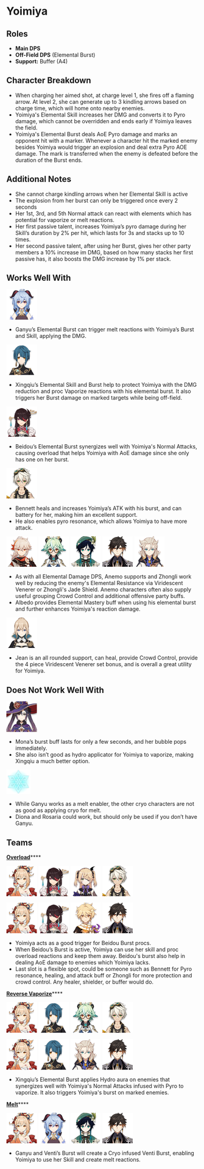 # Yoimiya

## Roles

* **Main DPS**
* **Off-Field DPS** \(Elemental Burst\)
* **Support:** Buffer \(A4\)

## Character Breakdown

* When charging her aimed shot, at charge level 1, she fires off a flaming arrow. At level 2, she can generate up to 3 kindling arrows based on charge time, which will home onto nearby enemies.
* Yoimiya's Elemental Skill increases her DMG and converts it to Pyro damage, which cannot be overridden and ends early if Yoimiya leaves the field.
* Yoimiya's Elemental Burst deals AoE Pyro damage and marks an opponent hit with a marker. Whenever a character hit the marked enemy besides Yoimiya would trigger an explosion and deal extra Pyro AOE damage. The mark is transferred when the enemy is defeated before the duration of the Burst ends.

## Additional Notes

* She cannot charge kindling arrows when her Elemental Skill is active
* The explosion from her burst can only be triggered once every 2 seconds
* Her 1st, 3rd, and 5th Normal attack can react with elements which has potential for vaporize or melt reactions.
* Her first passive talent, increases Yoimiya’s pyro damage during her Skill’s duration by 2% per hit, which lasts for 3s and stacks up to 10 times.
* Her second passive talent, after using her Burst, gives her other party members a 10% increase im DMG, based on how many stacks her first passive has, it also boosts the DMG increase by 1% per stack.

## Works Well With

![](../../.gitbook/assets/ui_avataricon_ganyu.png) 

* Ganyu’s Elemental Burst can trigger melt reactions with Yoimiya’s Burst and Skill, applying the DMG.

![](../../.gitbook/assets/ui_avataricon_xingqiu.png) 

* Xingqiu’s Elemental Skill and Burst help to protect Yoimiya with the DMG reduction and proc Vaporize reactions with his elemental burst. It also triggers her Burst damage on marked targets while being off-field.

![](../../.gitbook/assets/ui_avataricon_beidou.png) 

* Beidou’s Elemental Burst synergizes well with Yoimiya's Normal Attacks, causing overload that helps Yoimiya with AoE damage since she only has one on her burst.

![](../../.gitbook/assets/ui_avataricon_bennett.png) 

* Bennett heals and increases Yoimiya’s ATK with his burst, and can battery for her, making him an excellent support.
* He also enables pyro resonance, which allows Yoimiya to have more attack.

![](../../.gitbook/assets/ui_avataricon_kazuha.png) ![](../../.gitbook/assets/ui_avataricon_sucrose.png) ![](../../.gitbook/assets/ui_avataricon_venti.png) ![](../../.gitbook/assets/ui_avataricon_zhongli.png) ![](../../.gitbook/assets/ui_avataricon_albedo.png) 

* As with all Elemental Damage DPS, Anemo supports and Zhongli work well by reducing the enemy's Elemental Resistance via Viridescent Venerer or Zhongli's Jade Shield. Anemo characters often also supply useful grouping Crowd Control and additional offensive party buffs.
* Albedo provides Elemental Mastery buff when using his elemental burst and further enhances Yoimiya's reaction damage.

![](../../.gitbook/assets/ui_avataricon_jean.png) 

* Jean is an all rounded support, can heal, provide Crowd Control, provide the 4 piece Viridescent Venerer set bonus, and is overall a great utility for Yoimiya.

## Does Not Work Well With

![](../../.gitbook/assets/ui_avataricon_mona.png) 

* Mona’s burst buff lasts for only a few seconds, and her bubble pops immediately.
* She also isn’t good as hydro applicator for Yoimiya to vaporize, making Xingqiu a much better option.

![](../../.gitbook/assets/element_cryo.webp) 

* While Ganyu works as a melt enabler, the other cryo characters are not as good as applying cryo for melt.
* Diona and Rosaria could work, but should only be used if you don’t have Ganyu.

## Teams

[**Overload**](../../teams/overload.md)\*\*\*\*

![](../../.gitbook/assets/ui_avataricon_yoimiya.png) ![](../../.gitbook/assets/ui_avataricon_beidou.png) ![](../../.gitbook/assets/ui_avataricon_fischl.png) ![](../../.gitbook/assets/ui_avataricon_bennett.png) 

![](../../.gitbook/assets/ui_avataricon_yoimiya.png) ![](../../.gitbook/assets/ui_avataricon_beidou.png) ![](../../.gitbook/assets/ui_avataricon_aether_electro.png) ![](../../.gitbook/assets/ui_avataricon_zhongli.png) 

* Yoimiya acts as a good trigger for Beidou Burst procs.
* When Beidou’s Burst is active, Yoimiya can use her skill and proc overload reactions and keep them away. Beidou's burst also help in dealing AoE damage to enemies which Yoimiya lacks.
* Last slot is a flexible spot, could be someone such as Bennett for Pyro resonance, healing, and attack buff or Zhongli for more protection and crowd control. Any healer, shielder, or buffer would do.

[**Reverse Vaporize**](../../teams/reverse-vaporize.md)\*\*\*\*

![](../../.gitbook/assets/ui_avataricon_yoimiya.png) ![](../../.gitbook/assets/ui_avataricon_xingqiu.png) ![](../../.gitbook/assets/ui_avataricon_sucrose.png) ![](../../.gitbook/assets/ui_avataricon_bennett.png) 

![](../../.gitbook/assets/ui_avataricon_yoimiya.png) ![](../../.gitbook/assets/ui_avataricon_xingqiu.png) ![](../../.gitbook/assets/ui_avataricon_albedo.png) ![](../../.gitbook/assets/ui_avataricon_zhongli.png) 

* Xingqiu’s Elemental Burst applies Hydro aura on enemies that synergizes well with Yoimiya's Normal Attacks infused with Pyro to vaporize. It also triggers Yoimiya's burst on marked enemies.

[**Melt**](../../teams/melt.md)\*\*\*\*

![](../../.gitbook/assets/ui_avataricon_yoimiya.png) ![](../../.gitbook/assets/ui_avataricon_ganyu.png) ![](../../.gitbook/assets/ui_avataricon_venti.png) ![](../../.gitbook/assets/ui_avataricon_zhongli.png) 

* Ganyu and Venti’s Burst will create a Cryo infused Venti Burst, enabling Yoimiya to use her Skill and create melt reactions.

